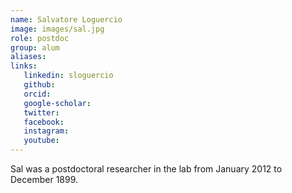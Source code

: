 ```yaml
---
name: Salvatore Loguercio
image: images/sal.jpg
role: postdoc
group: alum
aliases:
links:
   linkedin: sloguercio
   github:
   orcid: 
   google-scholar:
   twitter:
   facebook:
   instagram: 
   youtube:
---
```


Sal was a postdoctoral researcher in the lab from January 2012 to December 1899.